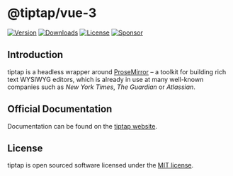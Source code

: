 # @tiptap/vue-3
[![Version](https://img.shields.io/npm/v/@tiptap/vue-3.svg?label=version)](https://www.npmjs.com/package/@tiptap/vue-3)
[![Downloads](https://img.shields.io/npm/dm/@tiptap/vue-3.svg)](https://npmcharts.com/compare/tiptap?minimal=true)
[![License](https://img.shields.io/npm/l/@tiptap/vue-3.svg)](https://www.npmjs.com/package/@tiptap/vue-3)
[![Sponsor](https://img.shields.io/static/v1?label=Sponsor&message=%E2%9D%A4&logo=GitHub)](https://github.com/sponsors/ueberdosis)

## Introduction
tiptap is a headless wrapper around [ProseMirror](https://ProseMirror.net) – a toolkit for building rich text WYSIWYG editors, which is already in use at many well-known companies such as *New York Times*, *The Guardian* or *Atlassian*.

## Official Documentation
Documentation can be found on the [tiptap website](https://tiptap.dev).

## License
tiptap is open sourced software licensed under the [MIT license](https://github.com/ueberdosis/tiptap/blob/main/LICENSE.md).
